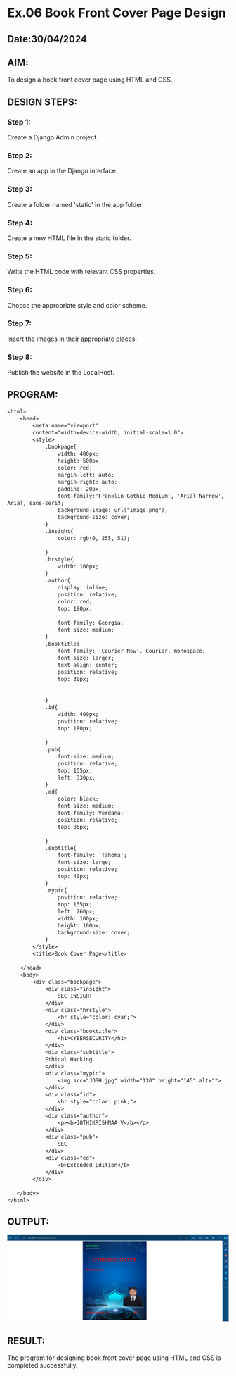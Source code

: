 # Ex.06 Book Front Cover Page Design
## Date:30/04/2024

## AIM:
To design a book front cover page using HTML and CSS.

## DESIGN STEPS:

### Step 1:
Create a Django Admin project.

### Step 2:
Create an app in the Django interface.

### Step 3:
Create a folder named 'static' in the app folder.

### Step 4:
Create a new HTML file in the static folder.

### Step 5:
Write the HTML code with relevant CSS properties.

### Step 6:
Choose the appropriate style and color scheme.

### Step 7:
Insert the images in their appropriate places.

### Step 8:
Publish the website in the LocalHost.

## PROGRAM:
~~~
<html>
    <head>
        <meta name="viewport"
        content="width=device-width, initial-scale=1.0">
        <style>
            .bookpage{
                width: 400px;
                height: 500px;
                color: red;
                margin-left: auto;
                margin-right: auto;
                padding: 20px;
                font-family:'Franklin Gothic Medium', 'Arial Narrow', Arial, sans-serif;
                background-image: url("image.png");
                background-size: cover;
            }
            .insight{
                color: rgb(0, 255, 51);

            }
            .hrstyle{
                width: 100px;
            }
            .author{
                display: inline;
                position: relative;
                color: red;
                top: 190px;

                font-family: Georgia;
                font-size: medium;
            }
            .booktitle{
                font-family: 'Courier New', Courier, monospace;
                font-size: larger;
                text-align: center;
                position: relative;
                top: 30px;

            
            }
            .id{
                width: 400px;
                position: relative;
                top: 180px;

            }
            .pub{
                font-size: medium;
                position: relative;
                top: 155px;
                left: 330px;
            }
            .ed{
                color: black;
                font-size: medium;
                font-family: Verdana;
                position: relative;
                top: 85px;

            }
            .subtitle{
                font-family: 'Tahoma';
                font-size: large;
                position: relative;
                top: 40px;
            }
            .mypic{
                position: relative;
                top: 135px;
                left: 260px;
                width: 100px;
                height: 100px;
                background-size: cover;
            }
        </style>
        <title>Book Cover Page</title>

    </head>
    <body>
        <div class="bookpage">
            <div class="insight">
                SEC INSIGHT
            </div>
            <div class="hrstyle">
                <hr style="color: cyan;">
            </div>
            <div class="booktitle">
                <h1>CYBERSECURITY</h1>
            </div>
            <div class="subtitle">
            Ethical Hacking
            </div>
            <div class="mypic">
                <img src="JOSH.jpg" width="130" height="145" alt="">
            </div>
            <div class="id">
                <hr style="color: pink;">
            </div>
            <div class="author">
                <p><b>JOTHIKRISHNAA V</b></p>
            </div>
            <div class="pub">
                SEC
            </div>
            <div class="ed">
                <b>Extended Edition</b>
            </div>
        </div>

   </body>
</html>

~~~
## OUTPUT:
![cover](image.png)

## RESULT:
The program for designing book front cover page using HTML and CSS is completed successfully.
